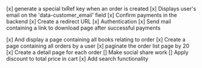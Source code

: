 [x] generate a special txRef key when an order is created
[x] Displays user's email on the 'data-customer_email' field
[x] Confirm payments in the backend
[x] Create a redirect URL
[x] Authentication
[x] Send mail containing a link to download page after successful payments
<!-- [] Require authentication when user clicks on the download url in the email -->
[x] And display a page containing all books relating to order
[x] Create a page containing all orders by a user
[x] paginate the order list page by 20
[x] Create a detail page for each order
[] Make social share work
[] Apply discount to total price in cart
[x] Add search functionality